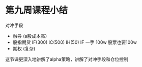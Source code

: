 # 第九周课程小结
对冲手段
- 融券 (a股成本高）
- 股指期货 IF(300) IC(500) IH(50)
		IF 一手 100w 股票也要100w
- 期权 (复杂)

这节课更深入地讲解了alpha策略，讲解了对冲手段和仓位控制
